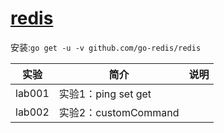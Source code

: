 # [redis](https://github.com/go-redis/redis)
安装:`go get -u -v github.com/go-redis/redis`

|实验|简介|说明|
|---|---|---|
|lab001|实验1：ping set get|
|lab002|实验2：customCommand|